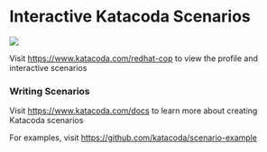 # Interactive Katacoda Scenarios

[![](http://shields.katacoda.com/katacoda/redhat-cop/count.svg)](https://www.katacoda.com/redhat-cop "Get your profile on Katacoda.com")

Visit https://www.katacoda.com/redhat-cop to view the profile and interactive scenarios

### Writing Scenarios
Visit https://www.katacoda.com/docs to learn more about creating Katacoda scenarios

For examples, visit https://github.com/katacoda/scenario-example
